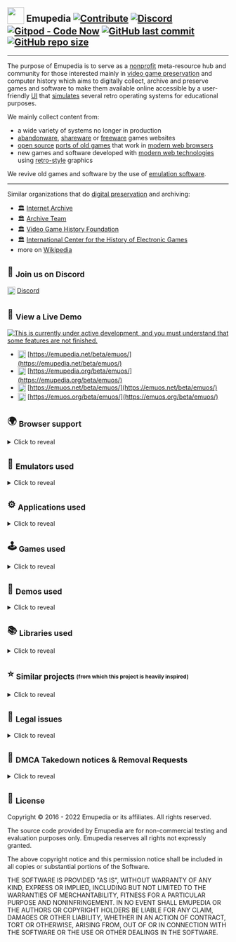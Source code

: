 ## <sub><img loading="lazy" width="38" height="38" alt="" src="https://emupedia.net/beta/emuos/assets/images/logos/emupedia/emupedia-logo.svg" /></sub> Emupedia [![Contribute](https://img.shields.io/badge/contributions-welcome-brightgreen.svg)](https://github.com/Emupedia/emupedia.github.io/pulls) [![Discord](https://img.shields.io/discord/510149138491506688.svg?logo=discord)](https://discord.gg/wXtGQ4p) [![Gitpod - Code Now](https://img.shields.io/badge/gitpod-code%20now-blue.svg)](https://gitpod.io#https://github.com/Emupedia/emupedia.github.io) [![GitHub last commit](https://img.shields.io/github/last-commit/Emupedia/emupedia.github.io.svg)](#-emupedia-----) [![GitHub repo size](https://img.shields.io/github/repo-size/Emupedia/emupedia.github.io.svg)](#-emupedia-----)

---
The purpose of Emupedia is to serve as a [nonprofit](https://en.wikipedia.org/wiki/Nonprofit_organization) meta-resource hub and community for those interested mainly in [video game preservation](https://en.wikipedia.org/wiki/Video_game_preservation) and computer history which aims to digitally collect, archive and preserve games and software to make them available online accessible by a user-friendly [UI](https://en.wikipedia.org/wiki/User_interface) that [simulates](https://difference.guru/difference-between-simulator-and-emulator) several retro operating systems for educational purposes.

We mainly collect content from:

* a wide variety of systems no longer in production
* [abandonware](https://en.wikipedia.org/wiki/Abandonware), [shareware](https://en.wikipedia.org/wiki/Shareware) or [freeware](https://en.wikipedia.org/wiki/Freeware) games websites
* [open source](https://en.wikipedia.org/wiki/Free_and_open-source_software) [ports of old games](https://en.wikipedia.org/wiki/Porting) that work in [modern web browsers](https://en.wikipedia.org/wiki/List_of_web_browsers)
* new games and software developed with [modern web technologies](https://en.wikipedia.org/wiki/HTML5) using [retro-style](https://en.wikipedia.org/wiki/Retrogaming) graphics

We revive old games and software by the use of [emulation software](https://en.wikipedia.org/wiki/Emulator).

---
Similar organizations that do [digital preservation](https://en.wikipedia.org/wiki/Digital_preservation) and archiving:

* 🏛 [Internet Archive](https://archive.org)
* 🏛 [Archive Team](https://www.archiveteam.org)
* 🏛 [Video Game History Foundation](https://gamehistory.org)
* 🏛 [International Center for the History of Electronic Games](https://www.museumofplay.org/about/icheg)
* more on [Wikipedia](https://en.wikipedia.org/wiki/List_of_digital_preservation_initiatives)

## 💬 <sub>Join us on Discord</sub>

<sub><img width="18" height="18" alt="" src="https://emupedia.net/beta/emuos/assets/images/icons/desktop/discord-48.png" /></sub> [Discord](https://discord.gg/wXtGQ4p)

## 👀 <sub>View a Live Demo</sub>
[![This is currently under active development, and you must understand that some features are not finished.](https://emupedia.net/images/under-development.svg)](#-view-a-live-demo)

* <sub><img loading="lazy" width="18" height="18" alt="" src="https://emupedia.net/beta/emuos/assets/images/logos/emupedia/emupedia-logo.svg" /></sub> [https://emupedia.net/beta/emuos/](https://emupedia.net/beta/emuos/)
* <sub><img loading="lazy" width="18" height="18" alt="" src="https://emupedia.net/beta/emuos/assets/images/logos/emupedia/emupedia-logo.svg" /></sub> [https://emupedia.org/beta/emuos/](https://emupedia.org/beta/emuos/)
* <sub><img loading="lazy" width="18" height="18" alt="" src="https://emupedia.net/beta/emuos/assets/images/logos/emupedia/emupedia-logo.svg" /></sub> [https://emuos.net/beta/emuos/](https://emuos.net/beta/emuos/)
* <sub><img loading="lazy" width="18" height="18" alt="" src="https://emupedia.net/beta/emuos/assets/images/logos/emupedia/emupedia-logo.svg" /></sub> [https://emuos.org/beta/emuos/](https://emuos.org/beta/emuos/)

## 🌍 <sub>Browser support</sub>
<details>
<summary>Click to reveal</summary>

---
[![* application support may vary](https://emupedia.net/images/app-support-may-vary.svg)](#-browser-support)

| Logo                                                                                                                                                                                    | Company               | Name              | Rendering Engine | Version         |
| :---:                                                                                                                                                                                   | :---                  | :---              | :---             | :---:           |
| <img loading="lazy" width="24" height="24" src="https://raw.githubusercontent.com/alrra/browser-logos/master/src/archive/internet-explorer_9-11/internet-explorer_9-11.svg" alt="Internet Explorer" /> | Microsoft             | Internet Explorer | Trident          | <sup>*</sup>11+ |
| <img loading="lazy" width="24" height="24" src="https://raw.githubusercontent.com/alrra/browser-logos/master/src/archive/edge_12-18/edge_12-18.svg" alt="Edge" />                                      | Microsoft             | Edge              | EdgeHTML         | <sup>*</sup>12+ |
| <img loading="lazy" width="24" height="24" src="https://raw.githubusercontent.com/alrra/browser-logos/master/src/edge/edge.svg" alt="Edge" />                                                          | Microsoft             | Edge              | Blink            | 79+             |
| <img loading="lazy" width="24" height="24" src="https://raw.githubusercontent.com/alrra/browser-logos/main/src/archive/firefox_3.5-22/firefox_3.5-22.png" alt="Firefox" />                           | Mozilla               | Firefox           | Gecko            | <sup>*</sup>4+  |
| <img loading="lazy" width="24" height="24" src="https://raw.githubusercontent.com/alrra/browser-logos/master/src/firefox/firefox.svg" alt="Firefox" />                                                 | Mozilla               | Firefox           | Quantum Gecko    | 57+             |
| <img loading="lazy" width="24" height="24" src="https://raw.githubusercontent.com/alrra/browser-logos/master/src/pale-moon/pale-moon.png" alt="Pale Moon" />                                           | Moonchild Productions | Pale Moon         | Goanna           | <sup>*</sup>4+  |
| <img loading="lazy" width="24" height="24" src="https://raw.githubusercontent.com/alrra/browser-logos/master/src/basilisk/basilisk.svg" alt="Basilisk" />                                              | Moonchild Productions | Basilisk          | Goanna           | <sup>*</sup>1+  |
| <img loading="lazy" width="24" height="24" src="https://raw.githubusercontent.com/alrra/browser-logos/master/src/archive/chrome_1-11/chrome_1-11.svg" alt="Chrome" />                                  | Google                | Chrome            | WebKit           | <sup>*</sup>3+  |
| <img loading="lazy" width="24" height="24" src="https://raw.githubusercontent.com/alrra/browser-logos/master/src/chrome/chrome.svg" alt="Chrome" />                                                    | Google                | Chrome            | Blink            | 28+             |
| <img loading="lazy" width="24" height="24" src="https://raw.githubusercontent.com/alrra/browser-logos/master/src/archive/opera_15-32/opera_15-32.png" alt="Opera" />                                   | Opera Software        | Opera             | Presto           | <sup>*</sup>12+ |
| <img loading="lazy" width="24" height="24" src="https://raw.githubusercontent.com/alrra/browser-logos/master/src/opera/opera.svg" alt="Opera" />                                                       | Opera Software        | Opera             | Blink            | 15+             |
| <img loading="lazy" width="24" height="24" src="https://raw.githubusercontent.com/alrra/browser-logos/master/src/safari/safari.png" alt="Safari" />                                                    | Apple                 | Safari            | WebKit           | 8+              |
| <img loading="lazy" width="24" height="24" src="https://raw.githubusercontent.com/alrra/browser-logos/master/src/brave/brave.svg" alt="Brave" />                                                       | Brave Software        | Brave             | Blink            | 1+              |
| <img loading="lazy" width="24" height="24" src="https://raw.githubusercontent.com/alrra/browser-logos/master/src/vivaldi/vivaldi.svg" alt="Vivaldi" />                                                 | Vivaldi Technologies  | Vivaldi           | Blink            | 1+              |
---
</details>

## 🤖 <sub>Emulators used</sub>
<details>
<summary>Click to reveal</summary>

---
[![This list it not always up to date.](https://emupedia.net/images/not-up-to-date.svg)](#-emulators-used)

| Name                        | Website                                                                                                                           | Repository                                                                                                                                            | License                                                                                               |
| :---                        | :---                                                                                                                              | :---                                                                                                                                                  | :---                                                                                                  |
| MAME                        | [mamedev.org](https://www.mamedev.org)                                                                                            | [github.com/mamedev/mame](https://github.com/mamedev/mame)                                                                                            | [GPL-2.0](https://github.com/mamedev/mame/blob/master/LICENSE.md)                                     |
| DOSBox                      | [dosbox.com](https://www.dosbox.com)                                                                                              | [sourceforge.net/projects/dosbox](https://sourceforge.net/projects/dosbox)                                                                            | [GPL-2.0](https://sourceforge.net/projects/dosbox)                                                    |
| Em-DOSBox                   | ❌                                                                                                                                | [github.com/dreamlayers/em-dosbox](https://github.com/dreamlayers/em-dosbox)                                                                          | [GPL-2.0](https://github.com/dreamlayers/em-dosbox/blob/em-dosbox-svn-sdl2/COPYING)                   |
| emularity                   | [archiveteam.org/index.php?title=Emularity](https://www.archiveteam.org/index.php?title=Emularity)                                | [github.com/db48x/emularity](https://github.com/db48x/emularity)                                                                                      | [GPL-3.0](https://github.com/db48x/emularity/blob/master/LICENSE)                                     |
| JS-DOS                      | [js-dos.com](https://js-dos.com/)                                                                                                 | [github.com/caiiiycuk/js-dos](https://github.com/caiiiycuk/js-dos)                                                                                    | [GPL-2.0](https://github.com/caiiiycuk/js-dos/blob/6.22/LICENSE)                                      |
---
</details>

## ⚙ <sub>Applications used</sub>
<details>
<summary>Click to reveal</summary>

---
[![This list it not always up to date.](https://emupedia.net/images/not-up-to-date.svg)](#-applications-used)

| Name                        | Website                                                                                                                           | Repository                                                                                                                                            | License                                                                                               |
| :---                        | :---                                                                                                                              | :---                                                                                                                                                  | :---                                                                                                  |
| Butterchurn                 | [butterchurnviz.com](https://butterchurnviz.com)                                                                                  | [github.com/jberg/butterchurn](https://github.com/jberg/butterchurn)                                                                                  | [MIT](https://github.com/jberg/butterchurn/blob/master/LICENSE)                                       |
| Clippy                      | [pi0.github.io/clippyjs/demo](https://pi0.github.io/clippyjs/demo)                                                                | [github.com/pi0/clippyjs](https://github.com/pi0/clippyjs)                                                                                            | [MIT](https://github.com/pi0/clippyjs/blob/master/LICENCE.md)                                         |
| Clippy.js                   | [smore.com/clippy-js](https://www.smore.com/clippy-js)                                                                            | [github.com/smore-inc/clippy.js](https://github.com/smore-inc/clippy.js)                                                                              | [MIT](https://github.com/smore-inc/clippy.js/blob/master/MIT-LICENSE.txt)                             |
| desktopPet                  | [adrianotiger.github.io/desktopPet](https://adrianotiger.github.io/desktopPet)                                                    | [github.com/Adrianotiger/desktopPet](https://github.com/Adrianotiger/desktopPet)                                                                      | ❓                                                                                                    |
| JS Paint                    | [jspaint.app](https://jspaint.app)                                                                                                | [github.com/1j01/jspaint](https://github.com/1j01/jspaint)                                                                                            | ❓                                                                                                    |
| Method Draw                 | [editor.method.ac](https://editor.method.ac)                                                                                      | [github.com/methodofaction/Method-Draw](https://github.com/methodofaction/Method-Draw)                                                                | [MIT](https://github.com/methodofaction/Method-Draw/blob/master/LICENSE)                              |
| Pipes                       | [1j01.github.io/pipes](https://1j01.github.io/pipes)                                                                              | [github.com/1j01/pipes](https://github.com/1j01/pipes)                                                                                                | [MIT](https://github.com/1j01/pipes/blob/master/LICENSE)                                              |
| SVG Editor                  | [svg-edit.github.io/svgedit/releases/latest](https://svg-edit.github.io/svgedit/releases/latest/editor/svg-editor.html)           | [github.com/SVG-Edit/svgedit](https://github.com/SVG-Edit/svgedit)                                                                                    | [MIT](https://github.com/SVG-Edit/svgedit/blob/master/LICENSE-MIT.txt)                                |
| Visual Studio Code          | [code.visualstudio.com](https://code.visualstudio.com/)                                                                           | [github.com/Microsoft/vscode](https://github.com/Microsoft/vscode/)                                                                                   | [MIT](https://github.com/microsoft/vscode/blob/master/LICENSE.txt)                                    |
| web-esheep                  | [adrianotiger.github.io/web-esheep](https://adrianotiger.github.io/web-esheep)                                                    | [github.com/Adrianotiger/web-esheep](https://github.com/Adrianotiger/web-esheep)                                                                      | [GPL-3.0](https://github.com/Adrianotiger/web-esheep/blob/master/LICENSE)                             |
| WebAmp                      | [webamp.org](https://webamp.org)                                                                                                  | [github.com/captbaritone/webamp](https://github.com/captbaritone/webamp)                                                                              | [MIT](https://github.com/captbaritone/webamp/blob/master/LICENSE.txt)                                 |
---
</details>

## 🕹️ <sub>Games used</sub>
<details>
<summary>Click to reveal</summary>

---
[![This list it not always up to date.](https://emupedia.net/images/not-up-to-date.svg)](#%EF%B8%8F-games-used)

| Name                        | Website                                                                                                                           | Repository                                                                                                                                            | License                                                                                               |
| :---                        | :---                                                                                                                              | :---                                                                                                                                                  | :---                                                                                                  |
| ascii-patrol                | [ascii-patrol.com](https://ascii-patrol.com/area54/ascii-patrol-html5.html)                                                       | [github.com/msokalski/ascii-patrol](https://github.com/msokalski/ascii-patrol)                                                                        | [GPL-3.0](https://github.com/msokalski/ascii-patrol/blob/master/LICENSE)                              |
| C&C - HTML5                 | [adityaravishankar.com](http://www.adityaravishankar.com/projects/games/command-and-conquer/)                                     | [github.com/adityaravishankar/command-and-conquer](https://github.com/adityaravishankar/command-and-conquer)                                          | ❓                                                                                                    |
| Cookie Clicker              | [orteil.dashnet.org/cookieclicker](https://orteil.dashnet.org/cookieclicker/)                                                     | [github.com/ozh/cookieclicker](https://github.com/ozh/cookieclicker)                                                                                  | ❓                                                                                                    |
| d3wasm                      | [wasm.continuation-labs.com/d3demo](http://wasm.continuation-labs.com/d3demo/)                                                    | [github.com/gabrielcuvillier/d3wasm](https://github.com/gabrielcuvillier/d3wasm)                                                                      | [GPL-3.0](https://github.com/gabrielcuvillier/d3wasm/blob/master/COPYING.txt)                         |
| Dark Reign - HTML5          | [qmegas.info/dark-reign-html5](https://qmegas.info/dark-reign-html5/)                                                             | [github.com/qmegas/Dark-Reign---HTML5-Version](https://github.com/qmegas/Dark-Reign---HTML5-Version)                                                  | [MIT](https://github.com/qmegas/Dark-Reign---HTML5-Version/blob/master/README.md#license)             |
| Devilution for Web          | ❌                                                                                                                                | [github.com/d07RiV/devilution](https://github.com/d07RiV/devilution)                                                                                  | [Public Domain](https://github.com/d07RiV/devilution/blob/master/LICENSE)                             |
| Devilution                  | ❌                                                                                                                                | [github.com/diasurgical/devilution](https://github.com/diasurgical/devilution)                                                                        | [Public Domain](https://github.com/diasurgical/devilution/blob/master/LICENSE)                        |
| DiabloWeb                   | [d07riv.github.io/diabloweb](https://d07riv.github.io/diabloweb/)                                                                 | [github.com/d07RiV/diabloweb](https://github.com/d07RiV/diabloweb)                                                                                    | ❓                                                                                                    |
| js-solitaire                | [radovanjanjic.com/js-solitaire](http://radovanjanjic.com/js-solitaire)                                                           | [github.com/rjanjic/js-solitaire](https://github.com/rjanjic/js-solitaire)                                                                              | [MIT](https://github.com/rjanjic/js-solitaire/blob/master/LICENSE)                                  |
| minesweeper                 | [jonziebell.com/minesweeper](http://jonziebell.com/minesweeper)                                                                   | [github.com/ziebelje/minesweeper](https://github.com/ziebelje/minesweeper)                                                                            | ❓                                                                                                    |
| noa-engine                  | [andyhall.github.io/noa-testbed](https://andyhall.github.io/noa-testbed/)                                                         | [github.com/andyhall/noa](https://github.com/andyhall/noa)                                                                                            | [MIT](https://github.com/andyhall/noa/blob/master/LICENSE.txt)                                        |
| Ogar3                       | [ogar3-demo.herokuapp.com](https://ogar3-demo.herokuapp.com/)                                                                     | [github.com/Faris90/Ogar3](https://github.com/Faris90/Ogar3)                                                                                          | [Apache-2.0](https://github.com/Faris90/Ogar3/blob/master/LICENSE.md)                                 |
| OpenLara                    | [xproger.info/projects/OpenLara](http://xproger.info/projects/OpenLara/)                                                          | [github.com/XProger/OpenLara](https://github.com/XProger/OpenLara)                                                                                    | [BSD-2-Clause](https://github.com/XProger/OpenLara/blob/master/LICENSE)                               |
| OpenTomb                    | [opentomb.github.io](https://opentomb.github.io)                                                                                  | [github.com/opentomb/OpenTomb](https://github.com/opentomb/OpenTomb)                                                                                  | [LGPL-3.0](https://github.com/opentomb/OpenTomb/blob/master/LICENSE)                                  |
| OpenTTD                     | [openttd.org](https://www.openttd.org/)                                                                                           | [github.com/OpenTTD/OpenTTD](https://github.com/OpenTTD/OpenTTD)                                                                                      | [GPL-2.0](https://github.com/OpenTTD/OpenTTD/blob/master/COPYING.md)                                  |
| OpenXcom                    | [openxcom.org](https://openxcom.org/)                                                                                             | [github.com/OpenXcom/OpenXcom](https://github.com/OpenXcom/OpenXcom)                                                                                  | [GPL-3.0](https://github.com/OpenXcom/OpenXcom/blob/master/LICENSE.txt)                               |
| Pac-Man - HTML5             | [pacman-e281c.firebaseapp.com](https://pacman-e281c.firebaseapp.com/)                                                             | [github.com/luciopanepinto/pacman](https://github.com/luciopanepinto/pacman)                                                                          | [GPL-3.0](https://github.com/luciopanepinto/pacman/blob/master/LICENSE)                               |
| Pikachu Volleyball          | [gorisanson.github.io](https://gorisanson.github.io/pikachu-volleyball/en/)                                                       | [github.com/gorisanson/pikachu-volleyball](https://github.com/gorisanson/pikachu-volleyball)                                                          | ❓                                                                                                    |
| RA2HTML5                    | [ra2html5.surge.sh](https://ra2html5.surge.sh/)                                                                                   | ❌                                                                                                                                                    | ❓                                                                                                     |
| Quake2 PlayN                | [quake2playn.appspot.com](https://quake2playn.appspot.com/)                                                                       | [github.com/stefanhaustein/quake2-playn-port](https://github.com/stefanhaustein/quake2-playn-port)                                                    | [GPL-2.0](https://github.com/id-Software/Quake-2/blob/master/gnu.txt)                                 |
| QuakeJS                     | [quakejs.com](http://www.quakejs.com/)                                                                                            | [github.com/inolen/quakejs](https://github.com/inolen/quakejs)                                                                                        | [GPL-2.0](https://github.com/id-Software/Quake-III-Arena/blob/master/COPYING.txt)                     |
| planet_quake                | [quake.games](https://quake.games/)                                                                                               | [github.com/briancullinan/planet_quake](https://github.com/briancullinan/planet_quake)                                                                | [GPL-2.0](https://github.com/id-Software/Quake-III-Arena/blob/master/COPYING.txt)                     |
| Skifree.js                  | [basicallydan.github.io/skifree.js](http://basicallydan.github.io/skifree.js/)                                                    | [github.com/basicallydan/skifree.js](https://github.com/basicallydan/skifree.js)                                                                      | [MIT](https://github.com/basicallydan/skifree.js/blob/master/license.md)                              |
| Street Fighter Alpha        | [gamedev8.github.io/js-sfa](https://gamedev8.github.io/js-sfa/default.htm)                                                        | [github.com/gamedev8/js-sfa](https://github.com/gamedev8/js-sfa)                                                                                      | 😁 Permission granted from the author(s) 👍                                                            |
| WebAssembly DOOM            | [wadcmd.com](https://wadcmd.com/)                                                                                                 | [github.com/lazarv/wasm-doom](https://github.com/lazarv/wasm-doom)                                                                                    | [GPL-2.0](https://github.com/lazarv/wasm-doom/blob/master/COPYING.md)                                 |
| WebQuake                    | [webquake.quaddicted.com/Client](https://webquake.quaddicted.com/client/index.htm)                                                | [github.com/Triang3l/WebQuake](https://github.com/triang3l/webquake)                                                                                  | [GPL-2.0](https://github.com/triang3l/webquake/blob/master/GNU.md)                                    |
| Wolfenstein 3D              | ❌                                                                                                                                | [github.com/id-Software/wolf3d-browser](https://github.com/id-Software/wolf3d-browser)                                                                | [GPL-2.0](https://github.com/id-Software/wolf3d-browser/blob/master/COPYING.txt)                      |
| Wolfenstein 3D (Canvas)     | [users.atw.hu/wolf3d](http://users.atw.hu/wolf3d)                                                                                 | ❌                                                                                                                                                    | [GPL-2.0](http://users.atw.hu/wolf3d/COPYING.txt)                                                     |
| Xash3D-Emscripten           | [icrazyblaze.github.io](https://icrazyblaze.github.io/Xash3D-Emscripten/xash-intro.html)                                          | [github.com/FWGS/xash3d](https://github.com/FWGS/xash3d)                                                                                              | [GPL-3.0](https://github.com/FWGS/xash3d/blob/master/COPYING)                                         |

⭐ Honorable mentions <sub><sup>(not included because a more faithfull alternative was used)</sup></sub>

| Name                        | Website                                                                                                                           | Repository                                                                                                                                            | License                                                                                               |
| :---                        | :---                                                                                                                              | :---                                                                                                                                                  | :---                                                                                                  |
| minesweeper_js              | [minesweeper.zone](https://minesweeper.zone)                                                                                      | [github.com/reed-jones/minesweeper_js](https://github.com/reed-jones/minesweeper_js)                                                                  | [CC BY-NC 4.0](https://github.com/reed-jones/minesweeper_js/blob/master/LICENSE)                      |
| winmine-exe                 | [winmine-exe.now.sh](https://winmine-exe.now.sh)                                                                                  | [github.com/1000hz/winmine-exe](https://github.com/1000hz/winmine-exe)                                                                                | ❓                                                                                                     |
| HTML5 Pacman                | ❌                                                                                                                                | [github.com/daleharvey/pacman](https://github.com/daleharvey/pacman)                                                                                  | [WTFPL](https://github.com/daleharvey/pacman/blob/master/LICENSE)                                      |
---
</details>

## 🔫 <sub>Demos used</sub>
<details>
<summary>Click to reveal</summary>

---
[![This list it not always up to date.](https://emupedia.net/images/not-up-to-date.svg)](#-demos-used)

| Name                        | Website                                                                                                                           | Repository                                                                                                                                            | License                                                                                                 |
| :---                        | :---                                                                                                                              | :---                                                                                                                                                  | :---                                                                                                    |
| 3D Spatial Audio            | [howlerjs.com/#spatial](https://howlerjs.com/#spatial)                                                                            | [github.com/goldfire/howler.js](https://github.com/goldfire/howler.js/tree/master/examples/3d)                                                        | [MIT](https://github.com/goldfire/howler.js/blob/master/LICENSE.md)                                     |
| 8-bit Palette Color Cycling | [effectgames.com/demos/canvascycle](http://effectgames.com/demos/canvascycle/)                                                    | [effectgames.com/effect/article-Old_School_Color_Cycling_with_HTML5](http://effectgames.com/effect/article-Old_School_Color_Cycling_with_HTML5.html)  | [LGPL-3.0](http://effectgames.com/effect/article-Old_School_Color_Cycling_with_HTML5.html#_section_1_6) |
| asciicker                   | [asciicker.com/y3](http://asciicker.com/y3/)                                                                                      | ❌                                                                                                                                                    | 😁 Permission granted from the author(s) 👍                                                              |
| Biolab Disaster             | [playbiolab.com](https://playbiolab.com)                                                                                          | ❌                                                                                                                                                     | 😁 Permission granted from the author(s) 👍                                                             |
| Super Blob Blaster          | [phoboslab.org/twopointfive](https://phoboslab.org/twopointfive)                                                                  | [github.com/phoboslab/TwoPointFive](https://github.com/phoboslab/twopointfive)                                                                        | [MIT](https://github.com/phoboslab/TwoPointFive/blob/master/LICENSE)                                    |
| Voxel Space                 | [s-macke.github.io/VoxelSpace](https://s-macke.github.io/VoxelSpace/VoxelSpace.html)                                              | [github.com/s-macke/VoxelSpace](https://github.com/s-macke/VoxelSpace)                                                                                | [MIT](https://github.com/s-macke/VoxelSpace/blob/master/LICENSE)                                        |
---
</details>

## 📚 <sub>Libraries used</sub>
<details>
<summary>Click to reveal</summary>

---
[![This list it not always up to date.](https://emupedia.net/images/not-up-to-date.svg)](#-libraries-used)

| Name                        | Website                                                                                                                           | Repository                                                                                                   | License                                                                                       |
| :---                        | :---                                                                                                                              | :---                                                                                                         | :---                                                                                          |
| **Frontend**                |                                                                                                                                   |                                                                                                              |                                                                                               |
| Bootstrap                   | [getbootstrap.com](https://getbootstrap.com/)                                                                                     | [github.com/twbs/bootstrap](https://github.com/twbs/bootstrap)                                               | [MIT](https://github.com/twbs/bootstrap/blob/master/LICENSE)                                  |
| Datatables                  | [datatables.net](https://datatables.net/)                                                                                         | [github.com/DataTables/DataTables](https://github.com/DataTables/DataTables)                                 | [MIT](https://github.com/DataTables/DataTables/blob/master/license.txt)                       |
| RequireJS                   | [requirejs.org](https://requirejs.org)                                                                                            | [github.com/requirejs/requirejs](https://github.com/requirejs/requirejs)                                     | [BSD/MIT](https://github.com/requirejs/requirejs/blob/master/LICENSE)                         |
| RequireJS Text Plugin       | [requirejs.org](https://requirejs.org/docs/api.html#text)                                                                         | [github.com/requirejs/text](https://github.com/requirejs/text)                                               | [BSD/MIT](https://github.com/requirejs/text/blob/master/LICENSE)                              |
| RequireJS JSON Plugin       | ❌                                                                                                                                | [github.com/millermedeiros/requirejs-plugins](https://github.com/millermedeiros/requirejs-plugins)           | [MIT](https://github.com/millermedeiros/requirejs-plugins/blob/master/LICENSE.txt)            |
| RequireJS NoExt Plugin      | ❌                                                                                                                                | [github.com/millermedeiros/requirejs-plugins](https://github.com/millermedeiros/requirejs-plugins)           | [MIT](https://github.com/millermedeiros/requirejs-plugins/blob/master/LICENSE.txt)            |
| jQuery                      | [jquery.com](https://jquery.com)                                                                                                  | [github.com/jquery/jquery](https://github.com/jquery/jquery)                                                 | [MIT](https://github.com/jquery/jquery/blob/master/LICENSE.txt)                               |
| jQuery Migrate              | [jquery.com](https://jquery.com/upgrade-guide/3.0/#jquery-migrate-plugin)                                                         | [github.com/jquery/jquery-migrate](https://github.com/jquery/jquery-migrate)                                 | [BSD/MIT](https://github.com/jquery/jquery-migrate/blob/master/LICENSE.txt)                   |
| jQuery MouseWheel           | ❌                                                                                                                                | [github.com/jquery/jquery-mousewheel](https://github.com/jquery/jquery-mousewheel)                           | [BSD/MIT](https://github.com/jquery/jquery-mousewheel/blob/master/LICENSE.txt)                |
| jQuery Custom Scrollbar     | [manos.malihu.gr/jquery-custom-content-scroller](http://manos.malihu.gr/jquery-custom-content-scroller)                           | [github.com/malihu/malihu-custom-scrollbar-plugin](https://github.com/malihu/malihu-custom-scrollbar-plugin) | [MIT](https://github.com/malihu/malihu-custom-scrollbar-plugin/blob/master/LICENSE.txt)       |
| jQuiery Ajax Retry          | ❌                                                                                                                                | [github.com/johnkpaul/jquery-ajax-retry](https://github.com/johnkpaul/jquery-ajax-retry)                     | [MIT](https://github.com/johnkpaul/jquery-ajax-retry/blob/master/LICENSE-MIT)                 |
| jQueryUI                    | [jqueryui.com](https://jqueryui.com)                                                                                              | [github.com/jquery/jquery-ui](https://github.com/jquery/jquery-ui)                                           | [BSD/MIT](https://github.com/jquery/jquery-ui/blob/master/LICENSE.txt)                        |
| jQueryUI Tree Control       | ❌                                                                                                                                | [github.com/tarunbatta/jqueryUiTreeControl](https://github.com/tarunbatta/jqueryUiTreeControl)               | [MIT](https://github.com/tarunbatta/jqueryUiTreeControl/blob/master/LICENSE.txt)              |
| jQueryUI Context Menu       | [wwwendt.de/tech/demo/jquery-contextmenu/demo](http://wwwendt.de/tech/demo/jquery-contextmenu/demo)                               | [github.com/mar10/jquery-ui-contextmenu](https://github.com/mar10/jquery-ui-contextmenu)                     | [MIT](https://github.com/mar10/jquery-ui-contextmenu/blob/master/LICENSE.txt)                 |
| Simone                      | [cezarykluczynski.github.io/simone/docs](http://cezarykluczynski.github.io/simone/docs)                                           | [github.com/cezarykluczynski/simone](https://github.com/cezarykluczynski/simone)                             | [MIT](https://github.com/cezarykluczynski/simone/blob/master/LICENSE.txt)                     |
| **Canvas/WebGL**            |                                                                                                                                   |                                                                                                              |                                                                                               |
| Phaser                      | [phaser.io](https://phaser.io)                                                                                                    | [github.com/photonstorm/phaser](https://github.com/photonstorm/phaser)                                       | [MIT](https://github.com/photonstorm/phaser/blob/master/license.txt)                          |
| Impact                      | [impactjs.com](https://impactjs.com)                                                                                              | [github.com/phoboslab/Impact](https://github.com/phoboslab/impact)                                           | [MIT](https://github.com/phoboslab/impact/blob/master/LICENSE)                                |
| **Audio**                   |                                                                                                                                   |                                                                                                              |                                                                                               |
| howler.js                   | [howlerjs.com](https://howlerjs.com)                                                                                              | [github.com/goldfire/howler.js](https://github.com/goldfire/howler.js)                                       | [MIT](https://github.com/goldfire/howler.js/blob/master/LICENSE.md)                           |
| **Filesystem**              |                                                                                                                                   |                                                                                                              |                                                                                               |
| Octokat.js                  | [philschatz.com/2014/05/25/octokat](https://philschatz.com/2014/05/25/octokat)                                                    | [github.com/philschatz/octokat.js](https://github.com/philschatz/octokat.js)                                 | [MIT](https://github.com/philschatz/octokat.js/blob/master/LICENSE.md)                        |
| BrowserFS                   | [jvilk.com/browserfs/2.0.0-beta](https://jvilk.com/browserfs/2.0.0-beta)                                                          | [github.com/jvilk/BrowserFS](https://github.com/jvilk/BrowserFS)                                             | [MIT](https://github.com/jvilk/BrowserFS/blob/master/LICENSE)                                 |
| jszip                       | [stuk.github.io/jszip](https://stuk.github.io/jszip)                                                                              | [github.com/Stuk/jszip](https://github.com/Stuk/jszip)                                                       | [GPL-3.0/MIT](https://github.com/Stuk/jszip/blob/master/LICENSE.markdown)                     |
| Dropbox SDK                 | [dropbox.com/developers](https://www.dropbox.com/developers)                                                                      | [github.com/dropbox/dropbox-sdk-js](https://github.com/dropbox/dropbox-sdk-js)                               | [MIT](https://github.com/dropbox/dropbox-sdk-js/blob/master/LICENSE)                          |
| File Saver                  | [eligrey.com/blog/saving-generated-files-on-the-client-side](https://eligrey.com/blog/saving-generated-files-on-the-client-side/) | [github.com/eligrey/FileSaver.js](https://github.com/eligrey/FileSaver.js/)                                  | [MIT](https://github.com/eligrey/FileSaver.js/blob/master/LICENSE.md)                         |
| **Crypto**                  |                                                                                                                                   |                                                                                                              |                                                                                               |
| jsrsasign                   | [kjur.github.io/jsrsasign](http://kjur.github.io/jsrsasign)                                                                       | [github.com/kjur/jsrsasign](https://github.com/kjur/jsrsasign)                                               | [BSD/MIT](https://github.com/kjur/jsrsasign/blob/master/LICENSE.txt)                          |
| **Utils**                   |                                                                                                                                   |                                                                                                              |                                                                                               |
| Purl                        | ❌                                                                                                                                | [github.com/allmarkedup/purl](https://github.com/allmarkedup/purl)                                           | [MIT](https://github.com/allmarkedup/purl/blob/master/LICENSE)                                |
| JSONPath                    | [goessner.net/articles/JsonPath](https://goessner.net/articles/JsonPath)                                                          | [code.google.com/archive/p/jsonpath](https://code.google.com/archive/p/jsonpath)                             | [MIT](https://code.google.com/archive/p/jsonpath)                                             |
| Markdown                    | [daringfireball.net/projects/markdown](https://daringfireball.net/projects/markdown)                                              | ❌                                                                                                           | [BSD](https://daringfireball.net/projects/markdown/license)                                   |
| Marked                      | [marked.js.org](https://marked.js.org)                                                                                            | [github.com/markedjs/marked](https://github.com/markedjs/marked)                                             | [MIT](https://github.com/markedjs/marked/blob/master/LICENSE.md)                              |
| Firebug Lite                | [getfirebug.com/releases/lite/1.2](https://getfirebug.com/releases/lite/1.2)                                                      | [github.com/firebug/firebug-lite](https://github.com/firebug/firebug-lite)                                   | [BSD](https://github.com/firebug/firebug-lite/blob/master/license.txt)                        |
| Firebug Lite IE             | ❌                                                                                                                                | [github.com/firebug/firebug-lite](https://github.com/sormy/firebug-lite-ie)                                  | [BSD](https://github.com/sormy/firebug-lite-ie/blob/master/license.txt)                       |
| **Polyfills**               |                                                                                                                                   |                                                                                                              |                                                                                               |
| ES3 Base64 Polyfill         | ❌                                                                                                                                | [github.com/davidchambers/Base64.js](https://github.com/davidchambers/Base64.js)                             | [Apache 2.0](https://github.com/davidchambers/Base64.js/blob/master/LICENSE)                  |
| ES5 Typed Array Polyfill    | ❌                                                                                                                                | [github.com/inexorabletash/polyfill](https://github.com/inexorabletash/polyfill)                             | [MIT/Unlicense](https://github.com/inexorabletash/polyfill/blob/master/LICENSE.md)            |
| ES6 Promise Polyfill        | ❌                                                                                                                                | [github.com/stefanpenner/es6-promise](https://github.com/stefanpenner/es6-promise)                           | [MIT](https://github.com/stefanpenner/es6-promise/blob/master/LICENSE)                        |
| ES6 Fetch Polyfill          | ❌                                                                                                                                | [github.com/github/fetch](https://github.com/github/fetch)                                                   | [MIT](https://github.com/github/fetch/blob/master/LICENSE)                                    |
---
</details>

## ⭐ <sub>Similar projects <sub><sup>(from which this project is heavily inspired)</sup></sub></sub>
<details>
<summary>Click to reveal</summary>

---

OS-like Desktops

| Name                        | Website                                                                                                                           | Repository                                                                                                   | License                                                                                       |
| :---                        | :---                                                                                                                              | :---                                                                                                         | :---                                                                                          |
| 98.js                       | [98.js.org](https://98.js.org/)                                                                                                   | [github.com/1j01/98](https://github.com/1j01/98)                                                             | ❓                                                                                            |
| AaronOS                     | [aaronos.dev](https://aaronos.dev/)                                                                                               | [github.com/MineAndCraft12/AaronOS](https://github.com/MineAndCraft12/AaronOS)                               | [EULA](https://github.com/MineAndCraft12/AaronOS/blob/master/eula.txt)                        |
| daedalOS                    | [dustinbrett.com](https://dustinbrett.com/)                                                                                       | [github.com/DustinBrett/daedalOS](https://github.com/DustinBrett/daedalOS)                                   | [MIT](https://github.com/DustinBrett/daedalOS/blob/main/LICENSE)                              |
| jQuery Desktop              | [desktop.sonspring.com](https://desktop.sonspring.com/)                                                                           | [github.com/nathansmith/jQuery-Desktop](https://github.com/nathansmith/jQuery-Desktop)                       | [GPL-3.0/MIT](https://github.com/nathansmith/jQuery-Desktop/blob/master/README.txt)           |
| macos-web                   | [macos-web.app](https://macos-web.app/)                                                                                           | [github.com/puruvj/macos-web](https://github.com/puruvj/macos-web)                                           | [MIT](https://github.com/PuruVJ/macos-web/blob/main/LICENSE)                                  |
| OS.js                       | [os-js.org](https://www.os-js.org/)                                                                                               | [github.com/os-js/OS.js](https://github.com/os-js/OS.js)                                                     | [BSD](https://github.com/os-js/OS.js/blob/master/LICENSE)                                     |
| Packard Belle               | [packard-belle.netlify.com](https://packard-belle.netlify.com/)                                                                   | [github.com/padraigfl/packard-belle](https://github.com/padraigfl/packard-belle)                             | [MIT](https://github.com/padraigfl/packard-belle/blob/master/LICENSE)                         |
| Rahul.io                    | [rahul.io](https://rahul.io/)                                                                                                     | [github.com/lolstring/window98-html-css-js](https://github.com/lolstring/window98-html-css-js)               | [MIT](https://github.com/lolstring/window98-html-css-js/blob/master/LICENSE)                  |
| React95                     | [react95.io](https://react95.io/)                                                                                                 | [github.com/arturbien/React95](https://github.com/arturbien/React95)                                         | [MIT](https://github.com/arturbien/React95/blob/master/LICENSE)                               |
| windows93                   | [windows93.net](https://windows93.net/)                                                                                           | ❌                                                                                                           | [CC BY-NC 4.0](https://windows93.net/#!/c/TOS.html)                                           |
| windows96                   | [windows96.net](https://windows96.net/)                                                                                           | ❌                                                                                                           | ❓                                                                                             |
| winXP                       | [winxp.now.sh](https://winxp.now.sh/)                                                                                             | [github.com/ShizukuIchi/winXP](https://github.com/ShizukuIchi/winXP)                                         | [MIT](https://github.com/ShizukuIchi/winXP/blob/master/LICENSE)                               |
| X-WebDesktop-Vue            | [oxoyo.co/X-WebDesktop-Vue](https://oxoyo.co/X-WebDesktop-Vue/)                                                                   | [github.com/OXOYO/X-WebDesktop-Vue](https://github.com/OXOYO/X-WebDesktop-Vue)                               | [MIT](https://github.com/OXOYO/X-WebDesktop-Vue/blob/master/LICENSE)                          |
| ZineOS                      | [whimsy.space](https://whimsy.space/)                                                                                             | [github.com/STRd6/zine](https://github.com/STRd6/zine)                                                       | [MIT](https://github.com/STRd6/zine/blob/master/LICENSE)                                      |

UI Toolkits

| Name                        | Website                                                                                                                           | Repository                                                                                                   | License                                                                                       |
| :---                        | :---                                                                                                                              | :---                                                                                                         | :---                                                                                          |
| 7.css                       | [khang-nd.github.io/7.css](https://khang-nd.github.io/7.css/)                                                                     | [github.com/khang-nd/7.css](https://github.com/khang-nd/7.css)                                               | [MIT](https://github.com/khang-nd/7.css/blob/main/LICENSE)                                    |
| 98.css                      | [jdan.github.io/98.css](https://jdan.github.io/98.css/)                                                                           | [github.com/jdan/98.css](https://github.com/jdan/98.css)                                                     | [MIT](https://github.com/jdan/98.css/blob/main/LICENSE)                                       |
| BOOTSTRA.386                | [kristopolous.github.io/BOOTSTRA.386](http://kristopolous.github.io/BOOTSTRA.386/demo.html)                                       | [github.com/kristopolous/BOOTSTRA.386](https://github.com/kristopolous/BOOTSTRA.386)                         | [APACHE](https://github.com/kristopolous/BOOTSTRA.386/blob/master/LICENSE)                    |
| os-gui.js                   | [1j01.github.io/os-gui](https://1j01.github.io/os-gui/demo/)                                                                      | [github.com/1j01/os-gui](https://github.com/1j01/os-gui)                                                     | [MIT](https://github.com/1j01/os-gui/blob/master/LICENSE)                                     |
| React95                     | [react95.github.io/React95](https://react95.github.io/React95/)                                                                   | [github.com/React95/React95](https://github.com/React95/React95)                                             | [MIT](https://github.com/React95/React95/blob/master/LICENSE)                                |
| vue-win-3.1                 | [disjfa.github.io/vue-win-3.1](https://disjfa.github.io/vue-win-3.1/)                                                             | [github.com/disjfa/vue-win-3.1](https://github.com/disjfa/vue-win-3.1)                                       | ❓                                                                                            |
| XP.css                      | [botoxparty.github.io/XP.css](https://botoxparty.github.io/XP.css/)                                                               | [github.com/botoxparty/XP.css](https://github.com/botoxparty/XP.css)                                         | [MIT](https://github.com/botoxparty/XP.css/blob/main/LICENSE)                                 |
---
</details>

## 📑 <sub>Legal issues</sub>
<details>
<summary>Click to reveal</summary>

---
In general, the copying and distribution of video games that are under copyright without authorization is considered a copyright violation (often called as software piracy).

Through the Library of Congress, some key exemptions to the DMCA have been granted to allow for video game preservation.

* In the 2003 set of exemptions, the Library disallowed enforcement of the DMCA for "computer programs protected by dongles that prevent access due to malfunction or damage and which are obsolete" and for "computer programs and video games distributed in formats that have become obsolete and which require the original media or hardware as a condition of access".
* In the 2015 exemptions, the Library granted permission for preservationists to work around copy-protection in games which required an authentication step with an external server that was no longer online prior to playing the game which otherwise did not require online connectivity; this specifically did not cover games that were based on a server-client mode like most massively-multiplayer online games (MMOs).
* In the 2018 exemptions, the Library allowed for preservation and fair use of server-based games like MMos, permitting preservationists to offer such games where they have legally obtained the game's code within museums and libraries.

More information here: [https://www.copyright.gov/1201/docs/librarian_statement_01.html](https://www.copyright.gov/1201/docs/librarian_statement_01.html)

---
</details>

## 📄 <sub>DMCA Takedown notices & Removal Requests</sub>
<details>
<summary>Click to reveal</summary>

---
Emupedia is aware of intellectual property rights and other proprietary rights of others.

If you own the copyrights to a title on Emupedia and would like to request removal please note that we process all correct and complete removal requests within 5 working days.

Please include the following information in your claim request:

* Identification of the copyrighted work that you claim has been infringed;
* An exact description of where the material is located;
* Your full address, phone number, and email address;
* A statement by you that you have a good-faith belief that the disputed use is not authorized by the copyright owner, its agent, or the law;
* A statement by you, made under penalty of perjury, that the above information in your notice is accurate and that you are the owner of the copyright interest involved or are authorized to act on behalf of that owner;
* Your electronic or physical signature.

You may send an email to **dmca [at] emupedia.net** for all **DMCA Takedown notices / Removal Requests**.

You will receive a confirmation once your request has been processed.

---
</details>

## 📝 <sub>License</sub>

Copyright © 2016 - 2022 Emupedia or its affiliates. All rights reserved.

The source code provided by Emupedia are for non-commercial testing and evaluation
purposes only. Emupedia reserves all rights not expressly granted.

The above copyright notice and this permission notice shall be included in
all copies or substantial portions of the Software.

THE SOFTWARE IS PROVIDED "AS IS", WITHOUT WARRANTY OF ANY KIND, EXPRESS OR
IMPLIED, INCLUDING BUT NOT LIMITED TO THE WARRANTIES OF MERCHANTABILITY,
FITNESS FOR A PARTICULAR PURPOSE AND NONINFRINGEMENT. IN NO EVENT SHALL
EMUPEDIA OR THE AUTHORS OR COPYRIGHT HOLDERS BE LIABLE FOR ANY CLAIM,
DAMAGES OR OTHER LIABILITY, WHETHER IN AN ACTION OF CONTRACT, TORT OR
OTHERWISE, ARISING FROM, OUT OF OR IN CONNECTION WITH THE SOFTWARE OR
THE USE OR OTHER DEALINGS IN THE SOFTWARE.